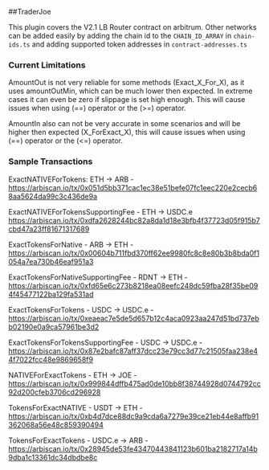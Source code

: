 ##TraderJoe

This plugin covers the V2.1 LB Router contract on arbitrum. Other networks can be added easily by adding the chain id to the `CHAIN_ID_ARRAY` in `chain-ids.ts` and adding supported token addresses in `contract-addresses.ts`

### Current Limitations

AmountOut is not very reliable for some methods (Exact_X_For_X), as it uses amountOutMin, which can be much lower then expected. In extreme cases it can even be zero if slippage is set high enough. This will cause issues when using (==) operator or the (>=) operator.

AmountIn also can not be very accurate in some scenarios and will be higher then expected (X_ForExact_X), this will cause issues when using (==) operator or the (<=) operator.

### Sample Transactions

ExactNATIVEForTokens: ETH -> ARB - https://arbiscan.io/tx/0x051d5bb371cac1ec38e51befe07fc1eec220e2cecb68aa5624da99c3c436de9a

ExactNATIVEForTokensSupportingFee - ETH -> USDC.e https://arbiscan.io/tx/0xdfa2628244bc82a8da1d18e3bfb4f37723d05f915b7cbd47a23ff81671317689

ExactTokensForNative - ARB -> ETH - https://arbiscan.io/tx/0x00604b711fbd370ff62ee9980fc8c8e80b3b8bda0f1054a7ea730b46eaf951a3

ExactTokensForNativeSupportingFee - RDNT -> ETH - https://arbiscan.io/tx/0xfd65e6c273b8218ea08eefc248dc59fba28f35be094f45477122ba129fa531ad

ExactTokensForTokens - USDC -> USDC.e - https://arbiscan.io/tx/0xeaeac7e5de5d657b12c4aca0923aa247d51bd737ebb02190e0a9ca57961be3d2 

ExactTokensForTokensSupportingFee - USDC -> USDC.e - https://arbiscan.io/tx/0x87e2bafc87aff37dcc23e79cc3d77c21505faa238e44f7022fcc48e9869658f9

NATIVEForExactTokens - ETH -> JOE - https://arbiscan.io/tx/0x999844dffb475ad0de10bb8f38744928d0744792cc92d200cfeb3706cd296928

TokensForExactNATIVE - USDT -> ETH - https://arbiscan.io/tx/0xb4d7dce88dc9a9cda6a7279e39ce21eb44e8affb91362068a56e48c859390494

TokensForExactTokens - USDC.e -> ARB - https://arbiscan.io/tx/0x28945de53fe43470443841123b601ba2182717a14b9dba1c13361dc34dbdbe8c
